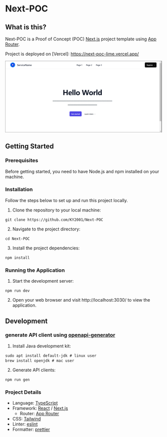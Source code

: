 # Next-POC
## What is this?
Next-POC is a Proof of Concept (POC) [Next.js](https://nextjs.org/) project template using [App Router](https://nextjs.org/docs/app).

Project is deployed on [Vercel]: https://next-poc-lime.vercel.app/

![UI](/public/ui.png) 

## Getting Started
### Prerequisites
Before getting started, you need to have Node.js and npm installed on your machine.

### Installation
Follow the steps below to set up and run this project locally.
1. Clone the repository to your local machine:
```
git clone https://github.com/KY2001/Next-POC
```
2. Navigate to the project directory: 
```
cd Next-POC
```
3. Install the project dependencies:
```
npm install
```

### Running the Application
1. Start the development server:
```
npm run dev
```
2. Open your web browser and visit http://localhost:3030/ to view the application.

## Development
### generate API client using [openapi-generator](https://github.com/OpenAPITools/openapi-generator)
1. Install Java development kit:
```
sudo apt install default-jdk # linux user
brew install openjdk # mac user
```
2. Generate API clients:
```
npm run gen
```

### Project Details
- Language: [TypeScript](https://github.com/microsoft/TypeScript/)
- Framework: [React](https://github.com/facebook/react) / [Next.js](https://github.com/vercel/next.js)
    - Router: [App Router](https://nextjs.org/docs/app)
- CSS: [Tailwind](https://github.com/tailwindlabs/tailwindcss)
- Linter: [eslint](https://github.com/eslint/eslint)
- Formatter: [prettier](https://github.com/prettier/prettier)
